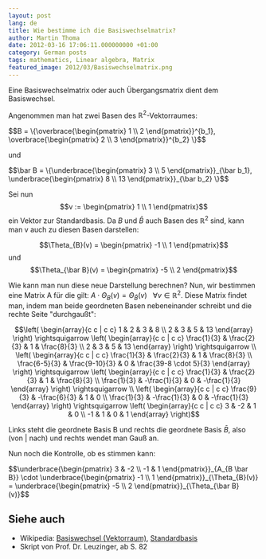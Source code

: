 ```yaml
---
layout: post
lang: de
title: Wie bestimme ich die Basiswechselmatrix?
author: Martin Thoma
date: 2012-03-16 17:06:11.000000000 +01:00
category: German posts
tags: mathematics, Linear algebra, Matrix
featured_image: 2012/03/Basiswechselmatrix.png
---
```

Eine Basiswechselmatrix oder auch Übergangsmatrix dient dem Basiswechsel.

Angenommen man hat zwei Basen des <span markdown="0">$\mathbb{R}^2$</span>-Vektorraumes:

<div>$$B = \{\overbrace{\begin{pmatrix} 1 \\ 2 \end{pmatrix}}^{b_1}, \overbrace{\begin{pmatrix} 2 \\ 3 \end{pmatrix}}^{b_2} \}$$</div>

und

<div>$$\bar B = \{\underbrace{\begin{pmatrix} 3 \\ 5 \end{pmatrix}}_{\bar b_1}, \underbrace{\begin{pmatrix} 8 \\ 13 \end{pmatrix}}_{\bar b_2} \}$$</div>

Sei nun $$v := \begin{pmatrix} 1 \\ 1 \end{pmatrix}$$ ein Vektor zur Standardbasis.
Da <span markdown="0">$B$</span> und <span markdown="0">$\bar B$</span> auch Basen des <span markdown="0">$\mathbb{R}^2$</span> sind, kann man v auch zu diesen Basen darstellen:

$$\Theta_{B}(v) = \begin{pmatrix} -1 \\ 1 \end{pmatrix}$$ und
$$\Theta_{\bar B}(v) = \begin{pmatrix} -5 \\ 2 \end{pmatrix}$$

Wie kann man nun diese neue Darstellung berechnen?
Nun, wir bestimmen eine Matrix A für die gilt:
<span markdown="0">$A \cdot \Theta_B(v) = \Theta_{\bar B}(v) ~~~ \forall v \in \mathbb{R}^2$</span>. Diese Matrix findet man, indem man beide geordneten Basen nebeneinander schreibt und die rechte Seite "durchgaußt":

$$\left( \begin{array}{c c | c c}
  1 & 2 & 3 &  8 \\
  2 & 3 & 5 & 13
\end{array} \right)
\rightsquigarrow
\left( \begin{array}{c c | c c}
  \frac{1}{3} & \frac{2}{3} & 1 &  \frac{8}{3} \\
        2     & 3           & 5 & 13
\end{array} \right)
\rightsquigarrow \\
\left( \begin{array}{c c | c c}
  \frac{1}{3}   & \frac{2}{3}    & 1 &  \frac{8}{3} \\
  \frac{6-5}{3} & \frac{9-10}{3} & 0 & \frac{39-8 \cdot 5}{3}
\end{array} \right)
\rightsquigarrow
\left( \begin{array}{c c | c c}
  \frac{1}{3}   & \frac{2}{3}    & 1 &  \frac{8}{3} \\
  \frac{1}{3}   & -\frac{1}{3}   & 0 & -\frac{1}{3}
\end{array} \right)
\rightsquigarrow \\
\left( \begin{array}{c c | c c}
  \frac{9}{3}   & -\frac{6}{3}   & 1 & 0 \\
  \frac{1}{3}   & -\frac{1}{3}   & 0 & -\frac{1}{3}
\end{array} \right)
\rightsquigarrow
\left( \begin{array}{c c | c c}
  3 & -2 & 1 &  0 \\
  -1 & 1 & 0 &  1
\end{array} \right)$$

Links steht die geordnete Basis B und rechts die geordnete Basis <span markdown="0">$\bar B$</span>, also (von \| nach) und rechts wendet man Gauß an.

Nun noch die Kontrolle, ob es stimmen kann:

<div>$$\underbrace{\begin{pmatrix} 3 & -2 \\ -1 & 1 \end{pmatrix}}_{A_{B \bar B}}
\cdot
\underbrace{\begin{pmatrix} -1 \\ 1 \end{pmatrix}}_{\Theta_{B}(v)} = \underbrace{\begin{pmatrix} -5 \\ 2 \end{pmatrix}}_{\Theta_{\bar B}(v)}$$</div>

<h2>Siehe auch</h2>
<ul>
  <li>Wikipedia: <a href="http://de.wikipedia.org/wiki/Basiswechsel_(Vektorraum)">Basiswechsel (Vektorraum)</a>, <a href="http://de.wikipedia.org/wiki/Standardbasis">Standardbasis</a></li>
  <li>Skript von Prof. Dr. Leuzinger, ab S. 82</li>
</ul>
